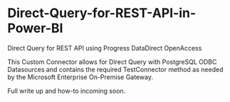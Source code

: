 # Direct-Query-for-REST-API-in-Power-BI
 Direct Query for REST API using Progress DataDirect OpenAccess


This Custom Connector allows for Direct Query with PostgreSQL ODBC Datasources and contains the required TestConnector method as needed by the Microsoft Enterprise On-Premise Gateway.

Full write up and how-to incoming soon.
